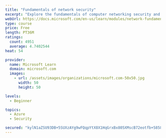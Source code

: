 ```yaml
---
title: "Fundamentals of network security"
excerpt: "Explore the fundamentals of computer networking security and monitoring."
webUrl: https://docs.microsoft.com/en-us/learn/modules/network-fundamentals-2/
type: course
price: Free
length: PT36M
ratings:
  count: 4951
  average: 4.7402544
heat: 54

provider:
  name: Microsoft Learn
  domain: microsoft.com
  images:
    - url: /assets/images/organizations/microsoft.com-50x50.jpg
      width: 50
      height: 50

levels:
  - Beginner

topics:
  - Azure
  - Security

secured: "kylN1aZSU93DB+5SUXzAYg9wFQqpYtX8X1HqGrxBx805XMscB72eotfb+5858MlXRl5HcZCE5VGMUIoU6VionW++KP+IU1N0uVjkCnrA/LzzHh+jZMjXbZzmpTBEUTaZmao2aHXwq2HybX4gdiM1BcLTNsCccNv/U+8WrJAqTCCRxt1BKtCazDVuOeOXaSQ3BzQ5913iV8GPW6MRc3OTQDmH5w08QmYdhtW8X9QZgZJPTYQqkE5d8EwilLKbkOPu6yglsFTwR2MQymhqVIWxRPMNTPN5bddxws5QmxBr2iJZongovwW/1j2KnAMDJ9yMpEAqTbXvj4i2f0ZVGqhAQfj50/O2YoAQsxELF94vh8InpzjZg5W0QjOPAD6jOOEwGpcdzKlJJAdMfeNuZKxkZdUYPWh1KEGZzBk72tK92HQ=;pAWcJTp/4Aony9CiBTw5oQ=="
---
```



